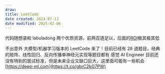 ```yaml
---
draw:
title: LeetCode
date created: 2024-07-13
date modified: 2025-02-06
---
```


代码随想录和 labuladong 两个优质资源，前两百道足以，后面的[ROI](ROI.md)极其极其低

不出意外 大模型/机器学习版本的 LeetCode 来了！目前已经有 26 道题目，经典的矩阵、线性回归、反向传播单神经元实现等题目都有 感觉 AI Engineer 目前还没有特别的面试标准，但是未来企业又缺口巨大，这里面可能有一些机会 [https://deep-ml.com](https://t.co/gbrC2kG7PW)
